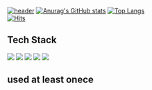 [![header](https://capsule-render.vercel.app/api?type=waving&color=auto&height=300&section=header&text=Hello%20World&fontSize=90&fontColor=fff)](https://github.com/hi1004)
[![Anurag's GitHub stats](https://github-readme-stats.vercel.app/api?username=hi1004)](https://github.com/hi1004)
[![Top Langs](https://github-readme-stats.vercel.app/api/top-langs/?username=hi1004)](https://github.com/hi1004)</br>
[![Hits](https://hits.seeyoufarm.com/api/count/incr/badge.svg?url=https%3A%2F%2Fgithub.com%2Fhi1004%2Fhi1004&count_bg=%2379C83D&title_bg=%23555555&icon=&icon_color=%23E7E7E7&title=hits&edge_flat=false)](https://hits.seeyoufarm.com)

## Tech Stack
<a href="https://github.com/hi1004"><img src="https://img.shields.io/badge/HTML5-E34F26?style=flat-square&logo=html5&logoColor=white"/></a>
<a href="https://github.com/hi1004"><img src="https://img.shields.io/badge/CSS3-1572B6?style=flat-square&logo=css3&logoColor=white"/></a>
<a href="https://github.com/hi1004"><img src="https://img.shields.io/badge/JavaScript-FFCA28?style=flat-square&logo=javascript&logoColor=white"/></a>
<a href="https://github.com/hi1004"><img src="https://img.shields.io/badge/Scss-CC6699?style=flat-square&logo=scss&logoColor=white"/></a>
<a href="https://github.com/hi1004"><img src="https://img.shields.io/badge/vue-4FC08D?style=flat-square&logo=vue.js&logoColor=white"/></a>

## used at least onece
